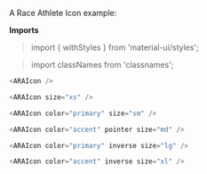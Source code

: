 A Race Athlete Icon example:

**Imports**
> import { withStyles } from 'material-ui/styles';

> import classNames from 'classnames';

```js
<ARAIcon />
```
```js
<ARAIcon size="xs" />
```
```js
<ARAIcon color="primary" size="sm" />
```
```js
<ARAIcon color="accent" pointer size="md" />
```
```js
<ARAIcon color="primary" inverse size="lg" />
```
```js
<ARAIcon color="accent" inverse size="xl" />
```
